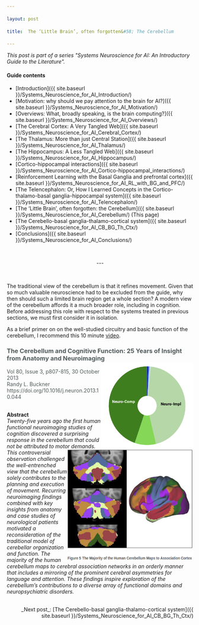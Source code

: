 ```yaml
---

layout: post

title:  The ‘Little Brain’, often forgotten&#58; The Cerebellum

---
```


_This post is part of a series "Systems Neuroscience for AI: An Introductory Guide to the Literature"._

#### Guide contents
* [Introduction]({{ site.baseurl }}/Systems_Neuroscience_for_AI_Introduction/)
* [Motivation: why should we pay attention to the brain for AI?]({{ site.baseurl }}/Systems_Neuroscience_for_AI_Motivation/)
* [Overviews: What, broadly speaking, is the brain computing?]({{ site.baseurl }}/Systems_Neuroscience_for_AI_Overviews/)
* [The Cerebral Cortex: A Very Tangled Web]({{ site.baseurl }}/Systems_Neuroscience_for_AI_Cerebral_Cortex/)
* [The Thalamus: More than just Central Station]({{ site.baseurl }}/Systems_Neuroscience_for_AI_Thalamus/)
* [The Hippocampus: A Less Tangled Web]({{ site.baseurl }}/Systems_Neuroscience_for_AI_Hippocampus/)
* [Cortico-hippocampal interactions]({{ site.baseurl }}/Systems_Neuroscience_for_AI_Cortico-hippocampal_interactions/)
* [Reinforcement Learning with the Basal Ganglia and prefrontal cortex]({{ site.baseurl }}/Systems_Neuroscience_for_AI_RL_with_BG_and_PFC/)
* [The Telencephalon: Or, How I Learned Concepts in the Cortico-thalamo-basal ganglia-hippocampal system]({{ site.baseurl }}/Systems_Neuroscience_for_AI_Telencephalon/)
* [The ‘Little Brain’, often forgotten: the Cerebellum]({{ site.baseurl }}/Systems_Neuroscience_for_AI_Cerebellum/) (This page)
* [The Cerebello-basal ganglia-thalamo-cortical system]({{ site.baseurl }}/Systems_Neuroscience_for_AI_CB_BG_Th_Ctx/)
* [Conclusions]({{ site.baseurl }}/Systems_Neuroscience_for_AI_Conclusions/)

<br>
<p markdown='1' style="text-align:center">---</p>
<br>

The traditional view of the cerebellum is that it refines movement. Given that so much valuable neuroscience had to be excluded from the guide, why then should such a limited brain region get a whole section? A modern view of the cerebellum affords it a much broader role, including in cognition. Before addressing this role with respect to the systems treated in previous sections, we must first consider it in isolation.

As a brief primer on on the well-studied circuitry and basic function of the cerebellum, I recommend this 10 minute [video](https://youtu.be/NcIWYCkKwVA).

<h3 markdown='1' style="color:#515A5A">
The Cerebellum and Cognitive Function: 25 Years of Insight from Anatomy and Neuroimaging
<img align="right" width="250" height="235" src="../images/sysneuroai_images/buckner.png">
</h3>
<p markdown='1' style="color:#515A5A">
Vol 80, Issue 3, p807-815, 30 October 2013<br>
Randy L. Buckner<br>
https://doi.org/10.1016/j.neuron.2013.10.044 <br>
<br>

**Abstract**<br>
_Twenty-five years ago the first human functional neuroimaging studies of cognition discovered a surprising response in the cerebellum that could not be attributed_
<img align="right" width="340" height="300" src="../images/sysneuroai_images/buckner_pic.png">
 _to motor demands. This controversial observation challenged the well-entrenched view that the cerebellum solely contributes to the planning and execution of movement. Recurring neuroimaging findings combined with key insights from anatomy and case studies of neurological patients motivated a reconsideration of the traditional model of cerebellar organization and function. The majority of the human cerebellum maps to cerebral association networks in an orderly manner that includes a mirroring of the prominent cerebral asymmetries for language and attention. These findings inspire exploration of the cerebellum’s contributions to a diverse array of functional domains and neuropsychiatric disorders._ <br><br>


</p>


<p markdown='1' style="text-align:right">_Next post_: [The Cerebello-basal ganglia-thalamo-cortical system]({{ site.baseurl }}/Systems_Neuroscience_for_AI_CB_BG_Th_Ctx/)</p>
